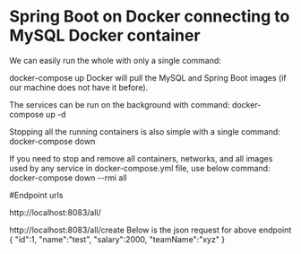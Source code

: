 # Spring Boot on Docker connecting to MySQL Docker container

We can easily run the whole with only a single command:

docker-compose up
Docker will pull the MySQL and Spring Boot images (if our machine does not have it before).

The services can be run on the background with command:
docker-compose up -d

Stopping all the running containers is also simple with a single command:
docker-compose down

If you need to stop and remove all containers, networks, and all images used by any service in docker-compose.yml file, use below command:
docker-compose down --rmi all

#Endpoint urls

http://localhost:8083/all/

http://localhost:8083/all/create
Below is the json request for above endpoint
{
"id":1,
"name":"test",
"salary":2000,
"teamName":"xyz"
}